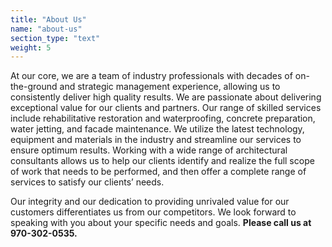 ```yaml
---
title: "About Us"
name: "about-us"
section_type: "text"
weight: 5
---
```


At our core, we are a team of industry professionals with decades of on-the-ground and strategic management experience, allowing us to consistently deliver high quality results. We are passionate about delivering exceptional value for our clients and partners. Our range of skilled services include rehabilitative restoration and waterproofing, concrete preparation, water jetting, and facade maintenance. We utilize the latest technology, equipment and materials in the industry and streamline our services to ensure optimum results. Working with a wide range of
architectural consultants allows us to help our clients identify and realize the full scope of work that needs to be performed, and then offer a complete range of services to satisfy our clients’ needs.

Our integrity and our dedication to providing unrivaled value for our customers differentiates us from our competitors. We look forward to speaking with you about your specific needs and goals. **Please call us at 970-302-0535.**
